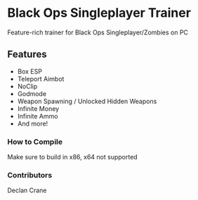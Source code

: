 # Black Ops Singleplayer Trainer

Feature-rich trainer for Black Ops Singleplayer/Zombies on PC

## Features
* Box ESP
* Teleport Aimbot
* NoClip
* Godmode
* Weapon Spawning / Unlocked Hidden Weapons
* Infinite Money
* Infinite Ammo
* And more!

### How to Compile

Make sure to build in x86, x64 not supported

### Contributors

Declan Crane
